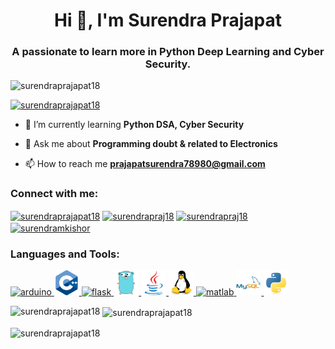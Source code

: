 <h1 align="center">Hi 👋, I'm Surendra Prajapat</h1>
<h3 align="center">A passionate to learn more in Python Deep Learning and Cyber Security.</h3>

<p align="left"> <img src="https://komarev.com/ghpvc/?username=surendraprajapat18&label=Profile%20views&color=0e75b6&style=flat" alt="surendraprajapat18" /> </p>

<p align="left"> <a href="https://github.com/ryo-ma/github-profile-trophy"><img src="https://github-profile-trophy.vercel.app/?username=surendraprajapat18" alt="surendraprajapat18" /></a> </p>

- 🌱 I’m currently learning **Python DSA, Cyber Security**

- 💬 Ask me about **Programming doubt & related to Electronics**

- 📫 How to reach me **prajapatsurendra78980@gmail.com**

<h3 align="left">Connect with me:</h3>
<p align="left">
<a href="https://linkedin.com/in/surendraprajapat18" target="blank"><img align="center" src="https://raw.githubusercontent.com/rahuldkjain/github-profile-readme-generator/master/src/images/icons/Social/linked-in-alt.svg" alt="surendraprajapat18" height="30" width="40" /></a>
<a href="https://www.codechef.com/users/surendrapraj18" target="blank"><img align="center" src="https://cdn.jsdelivr.net/npm/simple-icons@3.1.0/icons/codechef.svg" alt="surendrapraj18" height="30" width="40" /></a>
<a href="https://www.leetcode.com/surendrapraj18" target="blank"><img align="center" src="https://raw.githubusercontent.com/rahuldkjain/github-profile-readme-generator/master/src/images/icons/Social/leet-code.svg" alt="surendrapraj18" height="30" width="40" /></a>
<a href="https://auth.geeksforgeeks.org/user/surendramkishor" target="blank"><img align="center" src="https://raw.githubusercontent.com/rahuldkjain/github-profile-readme-generator/master/src/images/icons/Social/geeks-for-geeks.svg" alt="surendramkishor" height="30" width="40" /></a>
</p>

<h3 align="left">Languages and Tools:</h3>
<p align="left"> <a href="https://www.arduino.cc/" target="_blank" rel="noreferrer"> <img src="https://cdn.worldvectorlogo.com/logos/arduino-1.svg" alt="arduino" width="40" height="40"/> </a> <a href="https://www.w3schools.com/cpp/" target="_blank" rel="noreferrer"> <img src="https://raw.githubusercontent.com/devicons/devicon/master/icons/cplusplus/cplusplus-original.svg" alt="cplusplus" width="40" height="40"/> </a> <a href="https://flask.palletsprojects.com/" target="_blank" rel="noreferrer"> <img src="https://www.vectorlogo.zone/logos/pocoo_flask/pocoo_flask-icon.svg" alt="flask" width="40" height="40"/> </a> <a href="https://golang.org" target="_blank" rel="noreferrer"> <img src="https://raw.githubusercontent.com/devicons/devicon/master/icons/go/go-original.svg" alt="go" width="40" height="40"/> </a> <a href="https://www.java.com" target="_blank" rel="noreferrer"> <img src="https://raw.githubusercontent.com/devicons/devicon/master/icons/java/java-original.svg" alt="java" width="40" height="40"/> </a> <a href="https://www.linux.org/" target="_blank" rel="noreferrer"> <img src="https://raw.githubusercontent.com/devicons/devicon/master/icons/linux/linux-original.svg" alt="linux" width="40" height="40"/> </a> <a href="https://www.mathworks.com/" target="_blank" rel="noreferrer"> <img src="https://upload.wikimedia.org/wikipedia/commons/2/21/Matlab_Logo.png" alt="matlab" width="40" height="40"/> </a> <a href="https://www.mysql.com/" target="_blank" rel="noreferrer"> <img src="https://raw.githubusercontent.com/devicons/devicon/master/icons/mysql/mysql-original-wordmark.svg" alt="mysql" width="40" height="40"/> </a> <a href="https://www.python.org" target="_blank" rel="noreferrer"> <img src="https://raw.githubusercontent.com/devicons/devicon/master/icons/python/python-original.svg" alt="python" width="40" height="40"/> </a> </p>

<p><img align="left" src="https://github-readme-stats.vercel.app/api/top-langs?username=surendraprajapat18&show_icons=true&locale=en&layout=compact" alt="surendraprajapat18" /></p>

<p>&nbsp;<img align="center" src="https://github-readme-stats.vercel.app/api?username=surendraprajapat18&show_icons=true&locale=en" alt="surendraprajapat18" /></p>

<p><img align="center" src="https://github-readme-streak-stats.herokuapp.com/?user=surendraprajapat18&" alt="surendraprajapat18" /></p>

